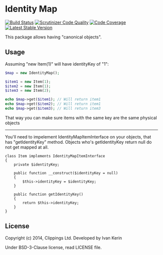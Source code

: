Identity Map
============

[![Build Status](https://travis-ci.org/harp-orm/identity-map.png?branch=master)](https://travis-ci.org/harp-orm/identity-map)
[![Scrutinizer Code Quality](https://scrutinizer-ci.com/g/harp-orm/identity-map/badges/quality-score.png)](https://scrutinizer-ci.com/g/harp-orm/identity-map/)
[![Code Coverage](https://scrutinizer-ci.com/g/harp-orm/identity-map/badges/coverage.png)](https://scrutinizer-ci.com/g/harp-orm/identity-map/)
[![Latest Stable Version](https://poser.pugx.org/harp-orm/identity-map/v/stable.png)](https://packagist.org/packages/harp-orm/identity-map)

This package allows having "canonical objects".

Usage
-----

Assuming "new Item(1)" will have identityKey of "1":

```php
$map = new IdentityMap();

$item1 = new Item(1);
$item2 = new Item(1);
$item3 = new Item(2);

echo $map->get($item1); // Will return item1
echo $map->get($item2); // Will return item1
echo $map->get($item3); // Will return item3
```

That way you can make sure items with the same key are the same physical objects

--------

You'll need to impelement IdentityMapItemInterface on your objects, that has "getIdentityKey" method. Objects who's getIdentityKey return null do not get mapped at all.

```
class Item implements IdentityMapItemInterface
{
    private $identityKey;

    public function __construct($identityKey = null)
    {
        $this->identityKey = $identityKey;
    }

    public function getIdentityKey()
    {
        return $this->identityKey;
    }
}
````

License
-------

Copyright (c) 2014, Clippings Ltd. Developed by Ivan Kerin

Under BSD-3-Clause license, read LICENSE file.
